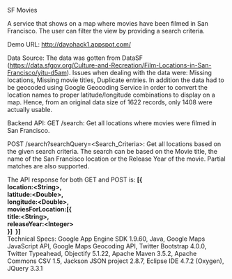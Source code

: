 SF Movies

A service that shows on a map where movies have been filmed in San Francisco. The user can filter the view by providing a search criteria.

Demo URL: http://dayohack1.appspot.com/

Data Source: The data was gotten from DataSF (https://data.sfgov.org/Culture-and-Recreation/Film-Locations-in-San-Francisco/yitu-d5am). Issues when dealing with the data were: Missing locations, Missing movie titles, Duplicate entries. In addition the data had to be geocoded using Google Geocoding Service in order to convert the location names to proper latitude/longitude combinations to display on a map. Hence, from an original data size of 1622 records, only 1408 were actually usable.

Backend API:
GET /search: Get all locations where movies were filmed in San Francisco.

POST /search?searchQuery=<Search_Criteria>: Get all locations based on the given search criteria. The search can be based on the Movie title, the name of the San Francisco location or the Release Year of the movie. Partial matches are also supported.

The API response for both GET and POST is:
<b>
[{<br />
  location:&lt;String&gt;,<br />
  latitude:&lt;Double&gt;,<br />
  longitude:&lt;Double&gt;,<br />
  moviesForLocation:[{<br />
    title:&lt;String&gt;,<br />
    releaseYear:&lt;Integer&gt;<br />
  }]&nbsp;
}]
</b>
<br />
Technical Specs: Google App Engine SDK 1.9.60, Java, Google Maps JavaScript API, Google Maps Geocoding API, Twitter Bootstrap 4.0.0, Twitter Typeahead, Objectify 5.1.22, Apache Maven 3.5.2, Apache Commons CSV 1.5, Jackson JSON project 2.8.7, Eclipse IDE 4.7.2 (Oxygen), JQuery 3.3.1
